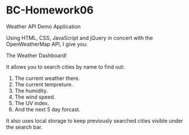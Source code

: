 # BC-Homework06

Weather API Demo Application

Using HTML, CSS, JavaScript and jQuery in concert with the OpenWeatherMap API, I give you:

The Weather Dashboard!

It allows you to search cities by name to find out:
1. The current weather there.
2. The current tempreture.
3. The humidity.
4. The wind speed.
5. The UV index.
6. And the next 5 day forcast.

It also uses local storage to keep previously searched cities visible under the search bar.

